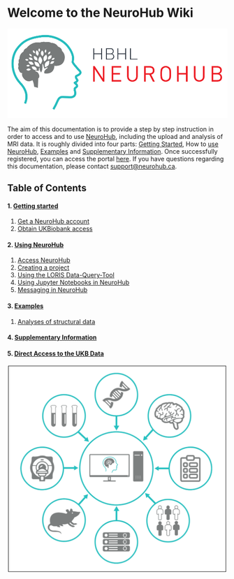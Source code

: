 # **Welcome to the NeuroHub Wiki**

![](img/logo-neurohub.png)

The aim of this documentation is to provide a step by step instruction in order to access and to use [NeuroHub](https://neurohub.ca/), including the upload and analysis of MRI data. 
It is roughly divided into four parts: [Getting Started](1.0.Getting-started), How to [use NeuroHub](2.1.Access-NeuroHub), [Examples](3.0.Examples) and [Supplementary Information](4.0.Supplementary-Information). 
Once successfully registered, you can access the portal [here](https://portal.neurohub.ca).
If you have questions regarding this documentation, please contact support@neurohub.ca.


## Table of Contents
#### 1. [Getting started](1.0.Getting-started)
  1. [Get a NeuroHub account](1.1.Get-a-NeuroHub-account)
  1. [Obtain UKBiobank access](1.2.UKBiobank-Access-Request)

#### 2. [Using NeuroHub](2.0.Using-NeuroHub)
  1. [Access NeuroHub](2.1.Access-NeuroHub)
  2. [Creating a project](2.2.Creating-a-project)
  3. [Using the LORIS Data-Query-Tool](2.3.Using-the-LORIS-Data-Query-Tool-(DQT))
  4. [Using Jupyter Notebooks in NeuroHub](2.4.Jupyter-Notebooks)
  5. [Messaging in NeuroHub](2.5.Messaging)

#### 3. [Examples](3.0.Examples)
  1. [Analyses of structural data](3.1.Example-1-Analyses-of-structural-data)


#### 4. [Supplementary Information](4.0.Supplementary-Information)

#### 5. [Direct Access to the UKB Data](5.0.Direct-UKBB-Access-On-Compute-Canada)

![](img/neurohub_cr_ov.png)
